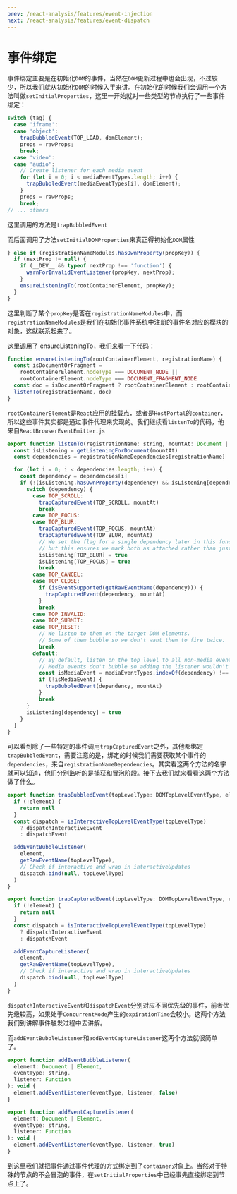 ```yaml
---
prev: /react-analysis/features/event-injection
next: /react-analysis/features/event-dispatch
---
```


# 事件绑定

事件绑定主要是在初始化`DOM`的事件，当然在`DOM`更新过程中也会出现，不过较少，所以我们就从初始化`DOM`的时候入手来讲。在初始化的时候我们会调用一个方法叫做`setInitialProperties`，这里一开始就对一些类型的节点执行了一些事件绑定：

```js
switch (tag) {
  case 'iframe':
  case 'object':
    trapBubbledEvent(TOP_LOAD, domElement);
    props = rawProps;
    break;
  case 'video':
  case 'audio':
    // Create listener for each media event
    for (let i = 0; i < mediaEventTypes.length; i++) {
      trapBubbledEvent(mediaEventTypes[i], domElement);
    }
    props = rawProps;
    break;
// ... others
```

这里调用的方法是`trapBubbledEvent`

而后面调用了方法`setInitialDOMProperties`来真正得初始化`DOM`属性

```js
} else if (registrationNameModules.hasOwnProperty(propKey)) {
  if (nextProp != null) {
    if (__DEV__ && typeof nextProp !== 'function') {
      warnForInvalidEventListener(propKey, nextProp);
    }
    ensureListeningTo(rootContainerElement, propKey);
  }
}
```

这里判断了某个`propKey`是否在`registrationNameModules`中，而`registrationNameModules`是我们在初始化事件系统中注册的事件名对应的模块的对象，这就联系起来了。

这里调用了 ensureListeningTo，我们来看一下代码：

```js
function ensureListeningTo(rootContainerElement, registrationName) {
  const isDocumentOrFragment =
    rootContainerElement.nodeType === DOCUMENT_NODE ||
    rootContainerElement.nodeType === DOCUMENT_FRAGMENT_NODE
  const doc = isDocumentOrFragment ? rootContainerElement : rootContainerElement.ownerDocument
  listenTo(registrationName, doc)
}
```

`rootContainerElement`是`React`应用的挂载点，或者是`HostPortal`的`container`，所以这些事件其实都是通过事件代理来实现的。我们继续看`listenTo`的代码，他来自`ReactBrowserEventEmitter.js`

```js
export function listenTo(registrationName: string, mountAt: Document | Element) {
  const isListening = getListeningForDocument(mountAt)
  const dependencies = registrationNameDependencies[registrationName]

  for (let i = 0; i < dependencies.length; i++) {
    const dependency = dependencies[i]
    if (!(isListening.hasOwnProperty(dependency) && isListening[dependency])) {
      switch (dependency) {
        case TOP_SCROLL:
          trapCapturedEvent(TOP_SCROLL, mountAt)
          break
        case TOP_FOCUS:
        case TOP_BLUR:
          trapCapturedEvent(TOP_FOCUS, mountAt)
          trapCapturedEvent(TOP_BLUR, mountAt)
          // We set the flag for a single dependency later in this function,
          // but this ensures we mark both as attached rather than just one.
          isListening[TOP_BLUR] = true
          isListening[TOP_FOCUS] = true
          break
        case TOP_CANCEL:
        case TOP_CLOSE:
          if (isEventSupported(getRawEventName(dependency))) {
            trapCapturedEvent(dependency, mountAt)
          }
          break
        case TOP_INVALID:
        case TOP_SUBMIT:
        case TOP_RESET:
          // We listen to them on the target DOM elements.
          // Some of them bubble so we don't want them to fire twice.
          break
        default:
          // By default, listen on the top level to all non-media events.
          // Media events don't bubble so adding the listener wouldn't do anything.
          const isMediaEvent = mediaEventTypes.indexOf(dependency) !== -1
          if (!isMediaEvent) {
            trapBubbledEvent(dependency, mountAt)
          }
          break
      }
      isListening[dependency] = true
    }
  }
}
```

可以看到除了一些特定的事件调用`trapCapturedEvent`之外，其他都绑定`trapBubbledEvent`，需要注意的是，绑定的时候我们需要获取某个事件的`dependencies`，来自`registrationNameDependencies`。其实看这两个方法的名字就可以知道，他们分别监听的是捕获和冒泡阶段。接下去我们就来看看这两个方法做了什么。

```js
export function trapBubbledEvent(topLevelType: DOMTopLevelEventType, element: Document | Element) {
  if (!element) {
    return null
  }
  const dispatch = isInteractiveTopLevelEventType(topLevelType)
    ? dispatchInteractiveEvent
    : dispatchEvent

  addEventBubbleListener(
    element,
    getRawEventName(topLevelType),
    // Check if interactive and wrap in interactiveUpdates
    dispatch.bind(null, topLevelType)
  )
}

export function trapCapturedEvent(topLevelType: DOMTopLevelEventType, element: Document | Element) {
  if (!element) {
    return null
  }
  const dispatch = isInteractiveTopLevelEventType(topLevelType)
    ? dispatchInteractiveEvent
    : dispatchEvent

  addEventCaptureListener(
    element,
    getRawEventName(topLevelType),
    // Check if interactive and wrap in interactiveUpdates
    dispatch.bind(null, topLevelType)
  )
}
```

`dispatchInteractiveEvent`和`dispatchEvent`分别对应不同优先级的事件，前者优先级较高，如果处于`ConcurrentMode`产生的`expirationTime`会较小。这两个方法我们到讲解事件触发过程中去讲解。

而`addEventBubbleListener`和`addEventCaptureListener`这两个方法就很简单了。

```js
export function addEventBubbleListener(
  element: Document | Element,
  eventType: string,
  listener: Function
): void {
  element.addEventListener(eventType, listener, false)
}

export function addEventCaptureListener(
  element: Document | Element,
  eventType: string,
  listener: Function
): void {
  element.addEventListener(eventType, listener, true)
}
```

到这里我们就把事件通过事件代理的方式绑定到了`container`对象上。当然对于特殊的节点的不会冒泡的事件，在`setInitialProperties`中已经事先直接绑定到节点上了。
